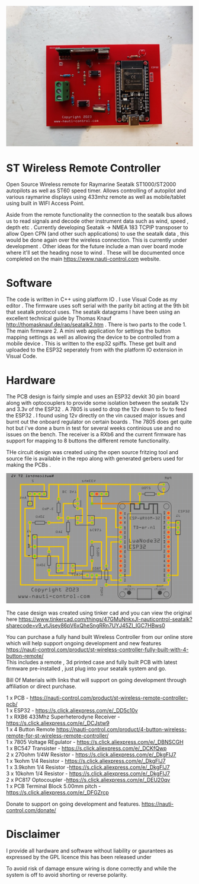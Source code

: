 ![Alt text](img/IMG_20231207_133414_191-1.jpg)
# ST Wireless Remote Controller

Open Source Wireless remote for Raymarine Seatalk ST1000/ST2000 autopilots as well as ST60 speed timer. Allows controlling of autopilot and various raymarine displays using 433mhz remote as well as mobile/tablet using built in WIFI Access Point. 

Aside from the remote functionality the connection to the seatalk bus allows us to read signals and decode other instrument data such as wind, speed , depth etc . Currently developing Seatalk -> NMEA 183 TCPIP transposer to allow Open CPN (and other such applications) to use the seatalk data , this would be done again over the wireless connection. This is currently under development . Other ideas for the future include a man over board mode where it'll set the heading nose to wind . These will be documented once completed on the main https://www.nauti-control.com website.

# Software
The code is written in C++ using platform IO . I use Visual Code as my editor . The firmware uses soft serial with the parity bit acting at the 9th bit that seatalk protocol uses.  The seatalk datagrams I have been using an excellent technical guide by Thomas Knauf http://thomasknauf.de/rap/seatalk2.htm . There is two parts to the code 1. The main firmware 2. A mini web application for settings the button mapping settings as well as allowing the device to be controlled from a mobile device . This is written to the esp32 spiffs. These get built and uploaded to the ESP32 seperately from with the platform IO extension in Visual Code.


# Hardware

The PCB design is fairly simple and uses an ESP32 devkit 30 pin board along with optocouplers to provide some isolation between the seatalk 12v and 3.3v of the ESP32 . A 7805 is used to drop the 12v down to 5v to feed the ESP32 . I found using 12v directly on the vin caused major issues and burnt out the onboard regulator on certain boards . The 7805 does get quite hot but i've done a burn in test for several weeks continious use and no issues on the bench. The receiver is a RXb6 and the current firmware has support for mapping to 8 buttons the different remote functionality. 

THe circuit design was created using the open source fritzing tool and source file is available in the repo along with generated gerbers used for making the PCBs . 

![Alt text](img/pcbdesign.jpg)

The case design was created using tinker cad and you can view the original here https://www.tinkercad.com/things/47GMuNnkxJl-nauticontrol-seatalk?sharecode=v9_ytJjsey86pV6xQheSngRRn7UYJ45ZI_IGC7HBws0  

You can purchase a fully hand built Wireless Controller from our online store which will help support ongoing development and new features <br/>
https://nauti-control.com/product/st-wireless-controller-fully-built-with-4-button-remote/<br/>
This includes a remote , 3d printed case and fully built PCB with latest firmware pre-installed , just plug into your seatalk system and go.<br/>

Bill Of Materials with links that will support on going development through affiliation or direct purchase.

1 x PCB - https://nauti-control.com/product/st-wireless-remote-controller-pcb/<br/>
1 x ESP32 - https://s.click.aliexpress.com/e/_DD5c10v <br />
1 x RXB6 433Mhz Superheterodyne Receiver - https://s.click.aliexpress.com/e/_DCJstw9 <br />
1 x 4 Button Remote https://nauti-control.com/product/4-button-wireless-remote-for-st-wireless-remote-controller/<br />
1 x 7805 Voltage REgulator - https://s.click.aliexpress.com/e/_DBNSCGH <br />
1 x BC547 Transister - https://s.click.aliexpress.com/e/_DCKfQwp <br />
2 x 270ohm 1/4W Resistor - https://s.click.aliexpress.com/e/_DkgFIJ7 <br />
1 x 1kohm 1/4 Resistor - https://s.click.aliexpress.com/e/_DkgFIJ7 <br />
1 x 3.9kohm 1/4 Resistor -https://s.click.aliexpress.com/e/_DkgFIJ7 <br />
3 x 10kohm 1/4 Resistor - https://s.click.aliexpress.com/e/_DkgFIJ7 <br />
2 x PC817 Optocoupler -https://s.click.aliexpress.com/e/_DEU20qv <br />
1 x PCB Terminal Block 5.00mm pitch - https://s.click.aliexpress.com/e/_DFGZrcp <br />

Donate to support on going development and features.
https://nauti-control.com/donate/

# Disclaimer
I provide all hardware and software without liability or gaurantees as expressed by the GPL licence this has been released under <br/>

To avoid risk of damage ensure wiring is done correctly and while the system is off to avoid shorting or reverse polarity.

